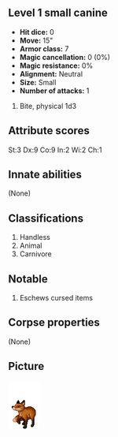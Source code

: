 ## Level 1 small canine
- **Hit dice:** 0
- **Move:** 15"
- **Armor class:** 7
- **Magic cancellation:** 0 (0%)
- **Magic resistance:** 0%
- **Alignment:** Neutral
- **Size:** Small
- **Number of attacks:** 1
1. Bite, physical 1d3
## Attribute scores
St:3 Dx:9 Co:9 In:2 Wi:2 Ch:1
## Innate abilities
(None)
## Classifications
1. Handless
2. Animal
3. Carnivore
## Notable
1. Eschews cursed items
## Corpse properties
(None)
## Picture
![Fox](https://github.com/hyvanmielenpelit/GnollHackTileSet/blob/main/Monsters/fox/fox.png)
